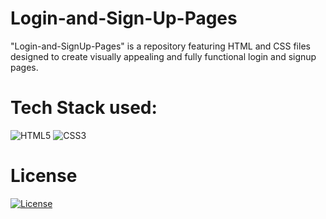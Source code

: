# Login-and-Sign-Up-Pages
 "Login-and-SignUp-Pages" is a repository featuring HTML and CSS files designed to create visually appealing and fully functional login and signup pages.


# Tech Stack used:

![HTML5](https://img.shields.io/badge/html5-%23E34F26.svg?style=for-the-badge&logo=html5&logoColor=white) ![CSS3](https://img.shields.io/badge/css3-%231572B6.svg?style=for-the-badge&logo=css3&logoColor=white)

# License
[![License](https://img.shields.io/badge/License-Apache_2.0-blue.svg)]([https://opensource.org/licenses/Apache-2.0](https://github.com/Yarlagadda-saimanoj/Login-and-Sign-Up-Pages/blob/main/LICENSE)https://github.com/Yarlagadda-saimanoj/Login-and-Sign-Up-Pages/blob/main/LICENSE) 
